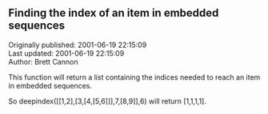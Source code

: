 ## Finding the index of an item in embedded sequences  
Originally published: 2001-06-19 22:15:09  
Last updated: 2001-06-19 22:15:09  
Author: Brett Cannon  
  
This function will return a list containing the indices needed to reach an item in embedded sequences.

So deepindex([[1,2],[3,[4,[5,6]]],7,[8,9]],6) will return [1,1,1,1].